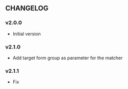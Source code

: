 ## CHANGELOG

### v2.0.0

- Initial version


### v2.1.0

- Add target form group as parameter for the matcher


### v2.1.1

- Fix
